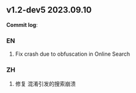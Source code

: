 ## **v1.2-dev5 2023.09.10**

**Commit log**:

### EN
1. Fix crash due to obfuscation in Online Search


### ZH
1. 修复 混淆引发的搜索崩溃


